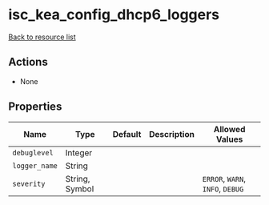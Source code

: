 # isc_kea_config_dhcp6_loggers

[Back to resource list](../README.md#resources)

## Actions

- None

## Properties

| Name          | Type           | Default | Description | Allowed Values                   |
| ------------- | -------------- | ------- | ----------- | -------------------------------- |
| `debuglevel`  | Integer        |         |             |                                  |
| `logger_name` | String         |         |             |                                  |
| `severity`    | String, Symbol |         |             | `ERROR`, `WARN`, `INFO`, `DEBUG` |
